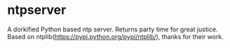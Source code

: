 ntpserver
=========

A dorkified Python based ntp server.
Returns party time for great justice.
Based on ntplib(https://pypi.python.org/pypi/ntplib/), thanks for their work.
